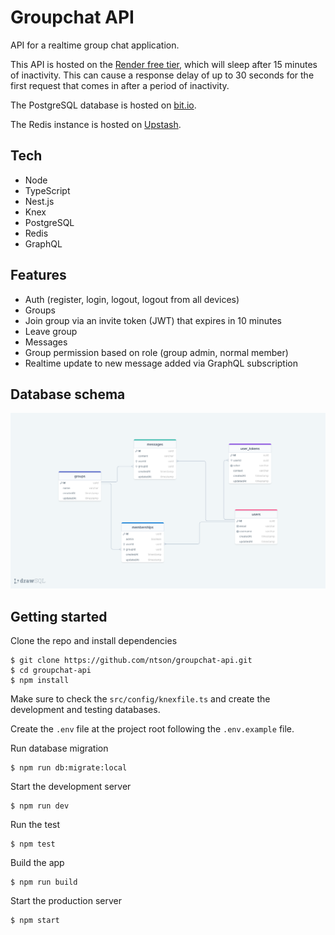 # Groupchat API

API for a realtime group chat application.

This API is hosted on the [Render free tier](https://render.com/docs/free#free-web-services), which will sleep after 15 minutes of inactivity. This can cause a response delay of up to 30 seconds for the first request that comes in after a period of inactivity.

The PostgreSQL database is hosted on [bit.io](https://bit.io/).

The Redis instance is hosted on [Upstash](https://upstash.com/).

## Tech

- Node
- TypeScript
- Nest.js
- Knex
- PostgreSQL
- Redis
- GraphQL

## Features

- Auth (register, login, logout, logout from all devices)
- Groups
- Join group via an invite token (JWT) that expires in 10 minutes
- Leave group
- Messages
- Group permission based on role (group admin, normal member)
- Realtime update to new message added via GraphQL subscription

## Database schema

![database schema](./groupchat-db.png)

## Getting started

Clone the repo and install dependencies

```
$ git clone https://github.com/ntson/groupchat-api.git
$ cd groupchat-api
$ npm install
```

Make sure to check the `src/config/knexfile.ts` and create the development and testing databases.

Create the `.env` file at the project root following the `.env.example` file.

Run database migration

```
$ npm run db:migrate:local
```

Start the development server

```
$ npm run dev
```

Run the test

```
$ npm test
```

Build the app

```
$ npm run build
```

Start the production server

```
$ npm start
```
